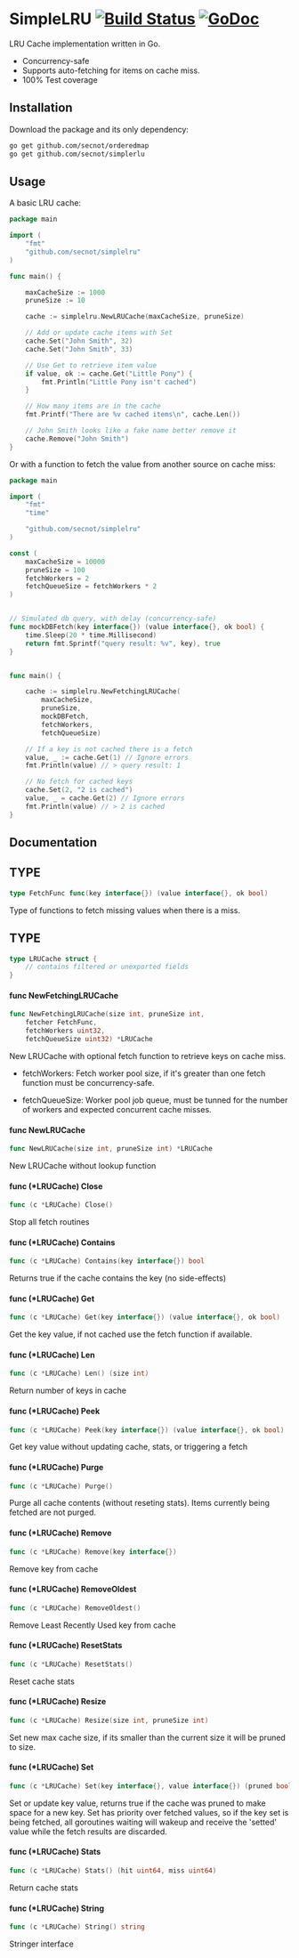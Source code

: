 # SimpleLRU  [![Build Status](https://travis-ci.org/secnot/simplelru.svg?branch=master)](https://travis-ci.org/secnot/simplelru) [![GoDoc](https://godoc.org/github.com/secnot/simplelru?status.svg)](http://godoc.org/github.com/secnot/simplelru)

LRU Cache implementation written in Go.

- Concurrency-safe
- Supports auto-fetching for items on cache miss.
- 100% Test coverage


## Installation

Download the package and its only dependency:

```bash
go get github.com/secnot/orderedmap
go get github.com/secnot/simplerlu
```

## Usage

A basic LRU cache:

```go
package main

import (
	"fmt"
	"github.com/secnot/simplelru"
)

func main() {

	maxCacheSize := 1000
	pruneSize := 10

	cache := simplelru.NewLRUCache(maxCacheSize, pruneSize)

	// Add or update cache items with Set
	cache.Set("John Smith", 32)
	cache.Set("John Smith", 33)

	// Use Get to retrieve item value
	if value, ok := cache.Get("Little Pony") {
		fmt.Println("Little Pony isn't cached")
	}

	// How many items are in the cache
	fmt.Printf("There are %v cached items\n", cache.Len())

	// John Smith looks like a fake name better remove it
	cache.Remove("John Smith")
}
```

Or with a function to fetch the value from another source on cache miss:

```go
package main

import (
	"fmt"
	"time"

	"github.com/secnot/simplelru"
)

const (
	maxCacheSize = 10000
	pruneSize = 100
	fetchWorkers = 2
	fetchQueueSize = fetchWorkers * 2
)


// Simulated db query, with delay (concurrency-safe)
func mockDBFetch(key interface{}) (value interface{}, ok bool) {
	time.Sleep(20 * time.Millisecond)
	return fmt.Sprintf("query result: %v", key), true
}


func main() {

	cache := simplelru.NewFetchingLRUCache(
		maxCacheSize,
		pruneSize,
		mockDBFetch,
		fetchWorkers,
		fetchQueueSize)

	// If a key is not cached there is a fetch
	value, _ := cache.Get(1) // Ignore errors
	fmt.Println(value) // > query result: 1

	// No fetch for cached keys
	cache.Set(2, "2 is cached")
	value, _ = cache.Get(2) // Ignore errors
	fmt.Println(value) // > 2 is cached
}
``` 


## Documentation

## TYPE

```go
type FetchFunc func(key interface{}) (value interface{}, ok bool)
```

Type of functions to fetch missing values when there is a miss.


## TYPE

```go
type LRUCache struct {
    // contains filtered or unexported fields
}
```

#### func NewFetchingLRUCache

```go
func NewFetchingLRUCache(size int, pruneSize int,
    fetcher FetchFunc,
    fetchWorkers uint32,
    fetchQueueSize uint32) *LRUCache
```    
	
New LRUCache with optional fetch function to retrieve keys on cache miss.

- fetchWorkers: Fetch worker pool size, if it's greater than one fetch function 
must be concurrency-safe.

- fetchQueueSize: Worker pool job queue, must be tunned for the number of workers 
and expected concurrent cache misses.


#### func NewLRUCache

```go
func NewLRUCache(size int, pruneSize int) *LRUCache
```

New LRUCache without lookup function


#### func (*LRUCache) Close

```go
func (c *LRUCache) Close()
```

Stop all fetch routines


#### func (*LRUCache) Contains

```go
func (c *LRUCache) Contains(key interface{}) bool
```

Returns true if the cache contains the key (no side-effects)


#### func (*LRUCache) Get

```go
func (c *LRUCache) Get(key interface{}) (value interface{}, ok bool)
```
    
Get the key value, if not cached use the fetch function if available.

#### func (*LRUCache) Len

```go
func (c *LRUCache) Len() (size int)
```

Return number of keys in cache


#### func (*LRUCache) Peek

```go
func (c *LRUCache) Peek(key interface{}) (value interface{}, ok bool)
```
    
Get key value without updating cache, stats, or triggering a fetch


#### func (*LRUCache) Purge

```go
func (c *LRUCache) Purge()
```

Purge all cache contents (without reseting stats). Items currently being
fetched are not purged.


#### func (*LRUCache) Remove

```go
func (c *LRUCache) Remove(key interface{})
```    

Remove key from cache


#### func (*LRUCache) RemoveOldest

```go
func (c *LRUCache) RemoveOldest()
```    

Remove Least Recently Used key from cache


#### func (*LRUCache) ResetStats

```go
func (c *LRUCache) ResetStats()
```

Reset cache stats


#### func (*LRUCache) Resize

```go
func (c *LRUCache) Resize(size int, pruneSize int)
```

Set new max cache size, if its smaller than the current size
it will be pruned to size.


#### func (*LRUCache) Set

```go
func (c *LRUCache) Set(key interface{}, value interface{}) (pruned bool)
```
    
Set or update key value, returns true if the cache was pruned to make
space for a new key. Set has priority over fetched values, so if the key
set is being fetched, all goroutines waiting will wakeup and receive the
'setted' value while the fetch results are discarded.


#### func (*LRUCache) Stats

```go
func (c *LRUCache) Stats() (hit uint64, miss uint64)
```    

Return cache stats


#### func (*LRUCache) String

```go
func (c *LRUCache) String() string
```
    
Stringer interface
